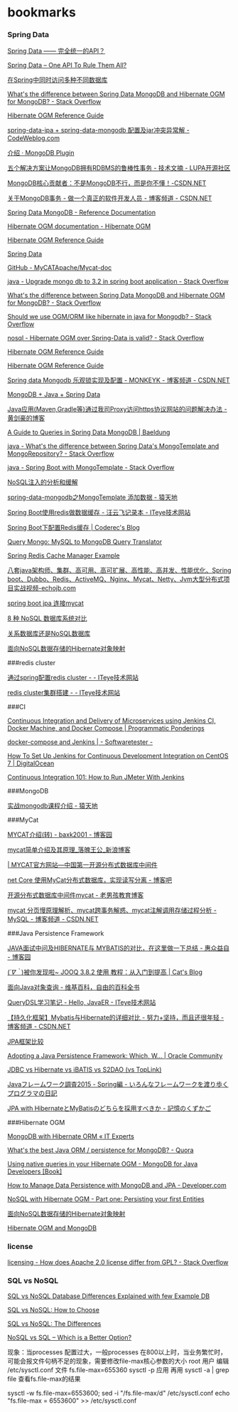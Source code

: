 # bookmarks


### Spring Data

[Spring Data —— 完全统一的API？](http://www.infoq.com/cn/articles/spring-data-intro/)

[Spring Data – One API To Rule Them All?](https://www.infoq.com/articles/spring-data-intro)

[在Spring中同时访问多种不同数据库](http://www.infoq.com/cn/articles/Multiple-Databases-with-Spring-Boot?utm_campaign=rightbar_v2&utm_source=infoq&utm_medium=articles_link&utm_content=link_text)

[What's the difference between Spring Data MongoDB and Hibernate OGM for MongoDB? - Stack Overflow](http://stackoverflow.com/questions/23163853/whats-the-difference-between-spring-data-mongodb-and-hibernate-ogm-for-mongodb)

[Hibernate OGM Reference Guide](https://docs.jboss.org/hibernate/ogm/4.0/reference/en-US/html_single/)

[spring-data-jpa + spring-data-mongodb 配置及jar冲突异常解 - CodeWeblog.com](http://www.codeweblog.com/spring-data-jpa-spring-data-mongodb-%E9%85%8D%E7%BD%AE%E5%8F%8Ajar%E5%86%B2%E7%AA%81%E5%BC%82%E5%B8%B8%E8%A7%A3/)

[介绍 · MongoDB Plugin](https://t-baby.gitbooks.io/mongodb-plugin/content/)

[五个解决方案让MongoDB拥有RDBMS的鲁棒性事务 - 技术文摘 - LUPA开源社区](http://www.lupaworld.com/portal.php?mod=view&aid=241726&page=all)

[MongoDB核心贡献者：不是MongoDB不行，而是你不懂！-CSDN.NET](http://www.csdn.net/article/2012-11-15/2811920-mongodb-quan-gong-lue)

[关于MongoDB事务 - 做一个真正的软件开发人员 - 博客频道 - CSDN.NET](http://blog.csdn.net/leon_7mx/article/details/43767823)

[Spring Data MongoDB - Reference Documentation](http://docs.spring.io/spring-data/data-mongodb/docs/current/reference/html/)

[Hibernate OGM documentation - Hibernate OGM](http://hibernate.org/ogm/documentation/)

[Hibernate OGM Reference Guide](https://docs.jboss.org/hibernate/ogm/4.0/reference/en-US/html_single/)

[Spring Data](http://projects.spring.io/spring-data/)

[GitHub - MyCATApache/Mycat-doc](https://github.com/MyCATApache/Mycat-doc)

[java - Upgrade mongo db to 3.2 in spring boot application - Stack Overflow](http://stackoverflow.com/questions/37077216/upgrade-mongo-db-to-3-2-in-spring-boot-application)

[What's the difference between Spring Data MongoDB and Hibernate OGM for MongoDB? - Stack Overflow](http://stackoverflow.com/questions/23163853/whats-the-difference-between-spring-data-mongodb-and-hibernate-ogm-for-mongodb/23168401)

[Should we use OGM/ORM like hibernate in java for Mongodb? - Stack Overflow](http://stackoverflow.com/questions/33491571/should-we-use-ogm-orm-like-hibernate-in-java-for-mongodb)

[nosql - Hibernate OGM over Spring-Data is valid? - Stack Overflow](http://stackoverflow.com/questions/28337438/hibernate-ogm-over-spring-data-is-valid)

[Hibernate OGM Reference Guide](https://docs.jboss.org/hibernate/ogm/4.0/reference/en-US/html_single/)

[Hibernate OGM Reference Guide](https://docs.jboss.org/hibernate/ogm/4.0/reference/en-US/html_single/)

[Spring data Mongodb 乐观锁实现及配置 - MONKEYK - 博客频道 - CSDN.NET](http://blog.csdn.net/monkeyking1987/article/details/50612745)

[MongoDB + Java + Spring Data](https://www.slideshare.net/AntonSulzhenko/sulzhenko-mongo-db)

[Java应用(Maven,Gradle等)通过我司Proxy访问https协议网站的问题解决办法 - 黄剑豪的博客](http://3ms.huawei.com/hi/blog/10325_1917821.html)

[A Guide to Queries in Spring Data MongoDB | Baeldung](http://www.baeldung.com/queries-in-spring-data-mongodb)

[java - What's the difference between Spring Data's MongoTemplate and MongoRepository? - Stack Overflow](http://stackoverflow.com/questions/17008947/whats-the-difference-between-spring-datas-mongotemplate-and-mongorepository)

[java - Spring Boot with MongoTemplate - Stack Overflow](http://stackoverflow.com/questions/38288258/spring-boot-with-mongotemplate)

[NoSQL注入的分析和缓解](http://www.infoq.com/cn/articles/nosql-injections-analysis)

[spring-data-mongodb之MongoTemplate 添加数据 - 猿天地](http://cxytiandi.com/blog/detail/1733)

[Spring Boot使用redis做数据缓存 - 汪云飞记录本 - ITeye技术网站](http://wiselyman.iteye.com/blog/2184884)

[Spring Boot下配置Redis缓存 | Coderec's Blog](http://coderec.cn/2016/02/18/Spring-Boot%E4%B8%8B%E9%85%8D%E7%BD%AERedis%E7%BC%93%E5%AD%98/)

[Query Mongo: MySQL to MongoDB Query Translator](http://www.querymongo.com/)

[Spring Redis Cache Manager Example](http://memorynotfound.com/spring-redis-cache-manager-example/)

[八套java架构师、集群、高可用、高可扩展、高性能、高并发、性能优化、Spring boot、Dubbo、Redis、ActiveMQ、Nginx、Mycat、Netty、Jvm大型分布式项目实战视频-echojb.com](http://www.echojb.com/news/2017/03/05/343157.html)

[spring boot jpa 连接mycat](http://blog.veryjava.cn/2017/01/05/01/)

[8 种 NoSQL 数据库系统对比](http://blog.jobbole.com/1344/)

[关系数据库还是NoSQL数据库](http://www.infoq.com/cn/news/2011/01/relation-db-nosql-db)

[面向NoSQL数据存储的Hibernate对象映射](http://www.infoq.com/cn/news/2011/07/hibernateogm)

###redis cluster

[通过spring配置redis cluster - - ITeye技术网站](http://zk-chs.iteye.com/blog/2292178)

[redis cluster集群搭建 - - ITeye技术网站](http://zk-chs.iteye.com/blog/2285322)


###CI

[Continuous Integration and Delivery of Microservices using Jenkins CI, Docker Machine, and Docker Compose | Programmatic Ponderings](https://programmaticponderings.com/2015/06/27/continuous-integration-and-delivery-of-microservices-using-jenkins-ci-docker-machine-and-docker-compose/)

[docker-compose and Jenkins | - Softwaretester -](http://softwaretester.info/docker-compose-and-jenkins/)

[How To Set Up Jenkins for Continuous Development Integration on CentOS 7 | DigitalOcean](https://www.digitalocean.com/community/tutorials/how-to-set-up-jenkins-for-continuous-development-integration-on-centos-7)

[Continuous Integration 101: How to Run JMeter With Jenkins](https://www.blazemeter.com/blog/continuous-integration-101-how-run-jmeter-jenkins)


###MongoDB

[实战mongodb课程介绍 - 猿天地](http://cxytiandi.com/blog/detail/6280)


###MyCat

[MYCAT介绍(转) - baxk2001 - 博客园](http://www.cnblogs.com/baxk/p/5733931.html)

[mycat简单介绍及其原理_落魄王公_新浪博客](http://blog.sina.com.cn/s/blog_64fe91390102wud2.html)

[| MYCAT官方网站—中国第一开源分布式数据库中间件](http://www.mycat.org.cn/)

[net Core 使用MyCat分布式数据库，实现读写分离 - 博客吧](http://www.blogs8.cn/posts/AlbPf20)

[开源分布式数据库中间件mycat - 老男孩教育博客](http://blog.oldboyedu.com/mysql-mycat/)

[mycat 分页慢原理解析、mycat跨事务解惑、mycat注解调用存储过程分析 - MySQL - 博客频道 - CSDN.NET](http://blog.csdn.net/mchdba/article/details/50719120)

###Java Persistence Framework

[JAVA面试中问及HIBERNATE与 MYBATIS的对比，在这里做一下总结 - 惠众益自 - 博客园](http://www.cnblogs.com/inspurhaitian/p/4647485.html)

[(*´∇｀*)被你发现啦~ JOOQ 3.8.2 使用 教程：从入门到提高 | Cat's Blog](https://amao12580.github.io/post/2016/04/JOOQ-from-entry-to-improve/)

[面向Java对象查询 - 维基百科，自由的百科全书](https://zh.wikipedia.org/wiki/%E9%9D%A2%E5%90%91Java%E5%AF%B9%E8%B1%A1%E6%9F%A5%E8%AF%A2)

[QueryDSL学习笔记 - Hello, JavaER - ITeye技术网站](http://hellojavaer.iteye.com/blog/1462489)

[【持久化框架】Mybatis与Hibernate的详细对比 - 努力+坚持，而且还很年轻 - 博客频道 - CSDN.NET](http://blog.csdn.net/jiuqiyuliang/article/details/45378065)

[JPA框架比较](http://www.infoq.com/cn/news/2008/01/16?utm_source=infoq_en&utm_medium=link_on_en_item&utm_campaign=item_in_other_langs)

[Adopting a Java Persistence Framework: Which, W... | Oracle Community](https://community.oracle.com/docs/DOC-983187)

[JDBC vs Hibernate vs iBATIS vs S2DAO (vs TopLink)](http://www5b.biglobe.ne.jp/~taka_2/jclass/ORMapper/)

[Javaフレームワーク調査2015 - Spring編 - いろんなフレームワークを渡り歩くプログラマの日記](http://aoiso.hatenablog.com/entry/2015/10/09/182320)

[JPA with HibernateとMyBatisのどちらを採用すべきか - 記憶のくずかご](http://bbook.hatenablog.jp/entry/2015/02/15/183946)


###Hibernate OGM

[MongoDB with Hibernate ORM « IT Experts](https://itexpertsconsultant.wordpress.com/2016/02/27/mongodb-with-hibernate-orm/)

[What's the best Java ORM / persistence for MongoDB? - Quora](https://www.quora.com/Whats-the-best-Java-ORM-persistence-for-MongoDB)

[Using native queries in your Hibernate OGM - MongoDB for Java Developers [Book]](https://www.safaribooksonline.com/library/view/mongodb-for-java/9781785280276/ch05s04.html)

[How to Manage Data Persistence with MongoDB and JPA - Developer.com](http://www.developer.com/java/data/how-to-manage-data-persistence-with-mongodb-and-jpa.html)

[NoSQL with Hibernate OGM - Part one: Persisting your first Entities](http://blog.eisele.net/2015/01/nosql-with-hibernate-ogm-part-one.html)

[面向NoSQL数据存储的Hibernate对象映射](http://www.infoq.com/cn/news/2011/07/hibernateogm)

[Hibernate OGM and MongoDB](http://it.dru.ac.th/o-bookcs/pdfs/65.pdf)

### license

[licensing - How does Apache 2.0 license differ from GPL? - Stack Overflow](http://stackoverflow.com/questions/2982364/how-does-apache-2-0-license-differ-from-gpl)

### SQL vs NoSQL
[SQL vs NoSQL Database Differences Explained with few Example DB](http://www.thegeekstuff.com/2014/01/sql-vs-nosql-db/)

[SQL vs NoSQL: How to Choose](https://www.sitepoint.com/sql-vs-nosql-choose/)

[SQL vs NoSQL: The Differences](https://www.sitepoint.com/sql-vs-nosql-differences/)

[NoSQL vs SQL – Which is a Better Option?](https://blog.udemy.com/nosql-vs-sql-2/)




现象：当processes 配置过大，一般processes 在800以上时，当业务繁忙时，可能会报文件句柄不足的现象，需要修改file-max核心参数的大小
root 用户
编辑
/etc/sysctl.conf 文件
fs.file-max=655360
sysctl -p 应用
再用
sysctl -a | grep file
查看fs.file-max的结果


sysctl -w fs.file-max=6553600;
sed -i "/fs.file-max/d" /etc/sysctl.conf
echo "fs.file-max = 6553600" >> /etc/sysctl.conf

